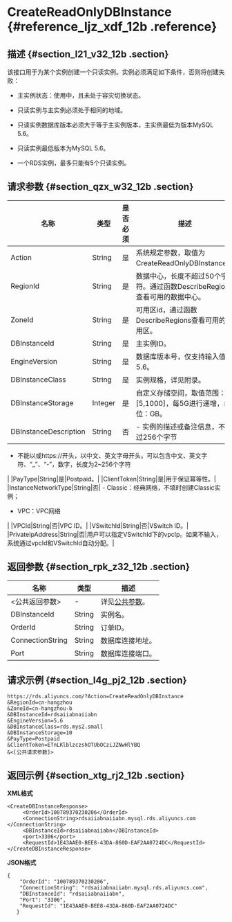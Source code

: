 # CreateReadOnlyDBInstance {#reference_ljz_xdf_12b .reference}

## 描述 {#section_l21_v32_12b .section}

该接口用于为某个实例创建一个只读实例。实例必须满足如下条件，否则将创建失败：

-   主实例状态：使用中，且未处于容灾切换状态。

-   只读实例与主实例必须处于相同的地域。

-   只读实例数据库版本必须大于等于主实例版本，主实例最低为版本MySQL 5.6。

-   只读实例最低版本为MySQL 5.6。

-   一个RDS实例，最多只能有5个只读实例。


## 请求参数 {#section_qzx_w32_12b .section}

|名称|类型|是否必须|描述|
|--|--|----|--|
|Action|String|是|系统规定参数，取值为CreateReadOnlyDBInstance。|
|RegionId|String|是|数据中心，长度不超过50个字符。通过函数DescribeRegions查看可用的数据中心。|
|ZoneId|String|是|可用区id，通过函数DescribeRegions查看可用的可用区。|
|DBInstanceId|String|是|主实例ID。|
|EngineVersion|String|是|数据库版本号，仅支持输入值：5.6。|
|DBInstanceClass|String|是|实例规格，详见附录。|
|DBInstanceStorage|Integer|是|自定义存储空间，取值范围：\[5,1000\]，每5G进行递增，单位：GB。|
|DBInstanceDescription|String|否| -   实例的描述或备注信息，不超过256个字节

-   不能以或https://开头，以中文、英文字母开头。可以包含中文、英文字符、“\_”、“-”，数字，长度为2~256个字符


 |
|PayType|String|是|Postpaid。|
|ClientToken|String|是|用于保证幂等性。|
|InstanceNetworkType|String|否| -   Classic：经典网络，不填时创建Classic实例；
-   VPC：VPC网络

 |
|VPCId|String|否|VPC ID。|
|VSwitchId|String|否|VSwitch ID。|
|PrivateIpAddress|String|否|用户可以指定VSwitchId下的vpcIp。如果不输入，系统通过vpcId和VSwitchId自动分配。|

## 返回参数 {#section_rpk_z32_12b .section}

|名称|类型|描述|
|--|--|--|
|<公共返回参数\>|-|详见[公共参数](cn.zh-CN/API参考/使用API/公共参数.md#)。|
|DBInstanceId|String|实例名。|
|OrderId|String|订单ID。|
|ConnectionString|String|数据库连接地址。|
|Port|String|数据库连接端口。|

## 请求示例 {#section_l4g_pj2_12b .section}

```
https://rds.aliyuncs.com/?Action=CreateReadOnlyDBInstance
&RegionId=cn-hangzhou
&ZoneId=cn-hangzhou-b
&DBInstanceId=rdsaiiabnaiiabn
&EngineVersion=5.6
&DBInstanceClass=rds.mys2.small
&DBInstanceStorage=10
&PayType=Postpaid
&ClientToken=ETnLKlblzczshOTUbOCziJZNwHlYBQ
&<[公共请求参数]>
```

## 返回示例 {#section_xtg_rj2_12b .section}

**XML格式**

```
<CreateDBInstanceResponse>
     <OrderId>100789370230206</OrderId>
     <ConnectionString>rdsaiiabnaiiabn.mysql.rds.aliyuncs.com </ConnectionString>
     <DBInstanceId>rdsaiiabnaiiabn</DBInstanceId>
     <port>3306</port>
     <RequestId>1E43AAE0-BEE8-43DA-860D-EAF2AA0724DC</RequestId>
</CreateDBInstanceResponse>
```

**JSON格式**

```
{
    "OrderId": "100789370230206", 
    "ConnectionString": "rdsaiiabnaiiabn.mysql.rds.aliyuncs.com", 
    "DBInstanceId": "rdsaiiabnaiiabn", 
    "Port": "3306", 
    "RequestId": "1E43AAE0-BEE8-43DA-860D-EAF2AA0724DC"
   }
```

